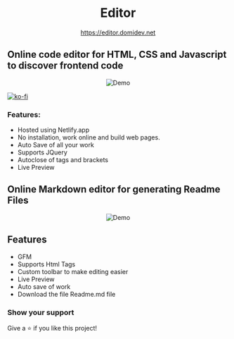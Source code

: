 <div align="center">

# Editor
  
  https://editor.domidev.net

</div>

## Online code editor for HTML, CSS and Javascript to discover frontend code

<div align="center">
  <img alt="Demo" src="./src/Assets/web.gif"/>
</div>

[![ko-fi](https://ko-fi.com/img/githubbutton_sm.svg)](https://ko-fi.com/D1D77RUZC)

### Features:

- Hosted using Netlify.app
- No installation, work online and build web pages.
- Auto Save of all your work
- Supports JQuery
- Autoclose of tags and brackets
- Live Preview

## Online Markdown editor for generating Readme Files

<div align="center">
  <img alt="Demo" src="./src/Assets/markdown.gif"/>
</div>

## Features

- GFM
- Supports Html Tags
- Custom toolbar to make editing easier
- Live Preview
- Auto save of work
- Download the file Readme.md file

### Show your support

Give a ⭐ if you like this project!

